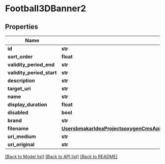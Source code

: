 # Football3DBanner2

## Properties
Name | Type | Description | Notes
------------ | ------------- | ------------- | -------------
**id** | **str** |  | [optional] 
**sort_order** | **float** |  | [optional] 
**validity_period_end** | **str** |  | [optional] 
**validity_period_start** | **str** |  | [optional] 
**description** | **str** |  | [optional] 
**target_uri** | **str** |  | [optional] 
**name** | **str** |  | [optional] 
**display_duration** | **float** |  | [optional] 
**disabled** | **bool** |  | [optional] 
**brand** | **str** |  | [optional] 
**filename** | [**UsersbmakarIdeaProjectsoxygenCmsApisrcmainresourcesstaticprivatecomponentsfilenameYamlFilename**](UsersbmakarIdeaProjectsoxygenCmsApisrcmainresourcesstaticprivatecomponentsfilenameYamlFilename.md) |  | [optional] 
**uri_medium** | **str** |  | [optional] 
**uri_original** | **str** |  | [optional] 

[[Back to Model list]](../README.md#documentation-for-models) [[Back to API list]](../README.md#documentation-for-api-endpoints) [[Back to README]](../README.md)

